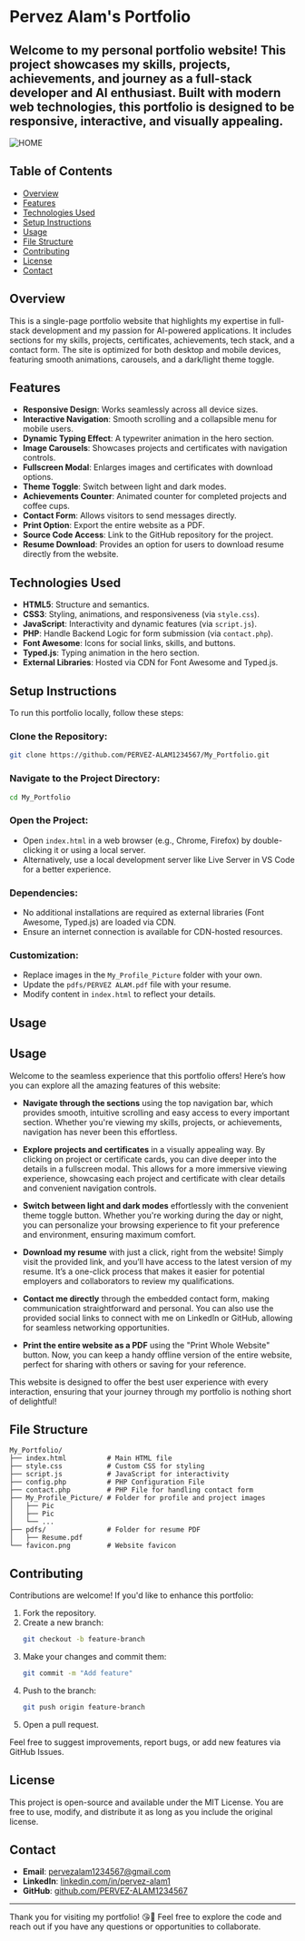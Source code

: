 # Pervez Alam's Portfolio

Welcome to my personal portfolio website! This project showcases my skills, projects, achievements, and journey as a full-stack developer and AI enthusiast. Built with modern web technologies, this portfolio is designed to be responsive, interactive, and visually appealing.
---
![HOME](https://github.com/user-attachments/assets/5f14c83e-22fb-433e-9eb8-e28d3e879874)
## Table of Contents
- [Overview](#overview)
- [Features](#features)
- [Technologies Used](#technologies-used)
- [Setup Instructions](#setup-instructions)
- [Usage](#usage)
- [File Structure](#file-structure)
- [Contributing](#contributing)
- [License](#license)
- [Contact](#contact)

## Overview
This is a single-page portfolio website that highlights my expertise in full-stack development and my passion for AI-powered applications. It includes sections for my skills, projects, certificates, achievements, tech stack, and a contact form. The site is optimized for both desktop and mobile devices, featuring smooth animations, carousels, and a dark/light theme toggle.

## Features
- **Responsive Design**: Works seamlessly across all device sizes.
- **Interactive Navigation**: Smooth scrolling and a collapsible menu for mobile users.
- **Dynamic Typing Effect**: A typewriter animation in the hero section.
- **Image Carousels**: Showcases projects and certificates with navigation controls.
- **Fullscreen Modal**: Enlarges images and certificates with download options.
- **Theme Toggle**: Switch between light and dark modes.
- **Achievements Counter**: Animated counter for completed projects and coffee cups.
- **Contact Form**: Allows visitors to send messages directly.
- **Print Option**: Export the entire website as a PDF.
- **Source Code Access**: Link to the GitHub repository for the project.
- **Resume Download**: Provides an option for users to download resume directly from the website.

## Technologies Used
- **HTML5**: Structure and semantics.
- **CSS3**: Styling, animations, and responsiveness (via `style.css`).
- **JavaScript**: Interactivity and dynamic features (via `script.js`).
- **PHP**: Handle Backend Logic for form submission (via `contact.php`).
- **Font Awesome**: Icons for social links, skills, and buttons.
- **Typed.js**: Typing animation in the hero section.
- **External Libraries**: Hosted via CDN for Font Awesome and Typed.js.

## Setup Instructions
To run this portfolio locally, follow these steps:

### Clone the Repository:
```bash
git clone https://github.com/PERVEZ-ALAM1234567/My_Portfolio.git
```

### Navigate to the Project Directory:
```bash
cd My_Portfolio
```

### Open the Project:
- Open `index.html` in a web browser (e.g., Chrome, Firefox) by double-clicking it or using a local server.
- Alternatively, use a local development server like Live Server in VS Code for a better experience.

### Dependencies:
- No additional installations are required as external libraries (Font Awesome, Typed.js) are loaded via CDN.
- Ensure an internet connection is available for CDN-hosted resources.

### Customization:
- Replace images in the `My_Profile_Picture` folder with your own.
- Update the `pdfs/PERVEZ ALAM.pdf` file with your resume.
- Modify content in `index.html` to reflect your details.

## Usage
## Usage

Welcome to the seamless experience that this portfolio offers! Here’s how you can explore all the amazing features of this website:

- **Navigate through the sections** using the top navigation bar, which provides smooth, intuitive scrolling and easy access to every important section. Whether you're viewing my skills, projects, or achievements, navigation has never been this effortless.
  
- **Explore projects and certificates** in a visually appealing way. By clicking on project or certificate cards, you can dive deeper into the details in a fullscreen modal. This allows for a more immersive viewing experience, showcasing each project and certificate with clear details and convenient navigation controls.

- **Switch between light and dark modes** effortlessly with the convenient theme toggle button. Whether you're working during the day or night, you can personalize your browsing experience to fit your preference and environment, ensuring maximum comfort.

- **Download my resume** with just a click, right from the website! Simply visit the provided link, and you’ll have access to the latest version of my resume. It’s a one-click process that makes it easier for potential employers and collaborators to review my qualifications.

- **Contact me directly** through the embedded contact form, making communication straightforward and personal. You can also use the provided social links to connect with me on LinkedIn or GitHub, allowing for seamless networking opportunities.

- **Print the entire website as a PDF** using the "Print Whole Website" button. Now, you can keep a handy offline version of the entire website, perfect for sharing with others or saving for your reference.

This website is designed to offer the best user experience with every interaction, ensuring that your journey through my portfolio is nothing short of delightful!


## File Structure
```
My_Portfolio/
├── index.html          # Main HTML file
├── style.css           # Custom CSS for styling
├── script.js           # JavaScript for interactivity
├── config.php          # PHP Configuration File
├── contact.php         # PHP File for handling contact form 
├── My_Profile_Picture/ # Folder for profile and project images
│   ├── Pic
│   ├── Pic
│   └── ...
├── pdfs/               # Folder for resume PDF
│   ├── Resume.pdf
└── favicon.png         # Website favicon
```

## Contributing
Contributions are welcome! If you'd like to enhance this portfolio:

1. Fork the repository.
2. Create a new branch:
   ```bash
   git checkout -b feature-branch
   ```
3. Make your changes and commit them:
   ```bash
   git commit -m "Add feature"
   ```
4. Push to the branch:
   ```bash
   git push origin feature-branch
   ```
5. Open a pull request.

Feel free to suggest improvements, report bugs, or add new features via GitHub Issues.

## License
This project is open-source and available under the MIT License. You are free to use, modify, and distribute it as long as you include the original license.

## Contact
- **Email**: [pervezalam1234567@gmail.com](mailto:pervezalam1234567@gmail.com)
- **LinkedIn**: [linkedin.com/in/pervez-alam1](https://linkedin.com/in/pervez-alam1)
- **GitHub**: [github.com/PERVEZ-ALAM1234567](https://github.com/PERVEZ-ALAM1234567)

---
Thank you for visiting my portfolio! 😘🥰 
Feel free to explore the code and reach out if you have any questions or opportunities to collaborate.
